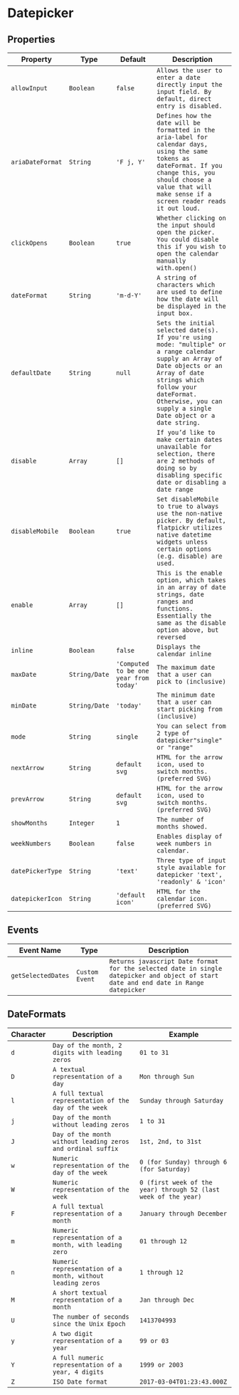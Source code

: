 # Datepicker

## Properties

| Property         | Type          | Default                                | Description                                                                                                                                                                                                                                          |
| ---------------- | ------------- | -------------------------------------- | ---------------------------------------------------------------------------------------------------------------------------------------------------------------------------------------------------------------------------------------------------- |
| `allowInput`     | `Boolean`     | `false`                                | `Allows the user to enter a date directly input the input field. By default, direct entry is disabled.`                                                                                                                                              |
| `ariaDateFormat` | `String`      | `'F j, Y'`                             | `Defines how the date will be formatted in the aria-label for calendar days, using the same tokens as dateFormat. If you change this, you should choose a value that will make sense if a screen reader reads it out loud.`                          |
| `clickOpens`     | `Boolean`     | `true`                                 | `Whether clicking on the input should open the picker. You could disable this if you wish to open the calendar manually with.open()`                                                                                                                 |
| `dateFormat`     | `String`      | `'m-d-Y'`                              | `A string of characters which are used to define how the date will be displayed in the input box.`                                                                                                                                                   |
| `defaultDate`    | `String`      | `null`                                 | `Sets the initial selected date(s). If you're using mode: "multiple" or a range calendar supply an Array of Date objects or an Array of date strings which follow your dateFormat. Otherwise, you can supply a single Date object or a date string.` |
| `disable`        | `Array`       | `[]`                                   | `If you’d like to make certain dates unavailable for selection, there are 2 methods of doing so by disabling specific date or disabling a date range`                                                                                                |
| `disableMobile`  | `Boolean`     | `true`                                 | `Set disableMobile to true to always use the non-native picker. By default, flatpickr utilizes native datetime widgets unless certain options (e.g. disable) are used.`                                                                              |
| `enable`         | `Array`       | `[]`                                   | `This is the enable option, which takes in an array of date strings, date ranges and functions. Essentially the same as the disable option above, but reversed`                                                                                      |
| `inline`         | `Boolean`     | `false`                                | `Displays the calendar inline`                                                                                                                                                                                                                       |
| `maxDate`        | `String/Date` | `'Computed to be one year from today'` | `The maximum date that a user can pick to (inclusive)`                                                                                                                                                                                               |
| `minDate`        | `String/Date` | `'today'`                              | `The minimum date that a user can start picking from (inclusive)`                                                                                                                                                                                    |
| `mode`           | `String`      | `single`                               | `You can select from 2 type of datepicker"single" or "range"`                                                                                                                                                                                        |
| `nextArrow`      | `String`      | `default svg`                          | `HTML for the arrow icon, used to switch months.(preferred SVG)`                                                                                                                                                                                     |
| `prevArrow`      | `String`      | `default svg`                          | `HTML for the arrow icon, used to switch months.(preferred SVG)`                                                                                                                                                                                     |
| `showMonths`     | `Integer`     | `1`                                    | `The number of months showed.`                                                                                                                                                                                                                       |
| `weekNumbers`    | `Boolean`     | `false`                                | `Enables display of week numbers in calendar.`                                                                                                                                                                                                    
| `datePickerType` | `String`      | `'text'`                               | `Three type of input style available for datepicker 'text', 'readonly' & 'icon'`                                                                                                                                                                     |
| `datepickerIcon` | `String`      | `'default icon'`                       | `HTML for the calendar icon.(preferred SVG)`                                                                                                                                                                                                         |

## Events

| Event Name         | Type           | Description                                                                                                                           |
| ------------------ | -------------- | ------------------------------------------------------------------------------------------------------------------------------------- |
| `getSelectedDates` | `Custom Event` | `Returns javascript Date format for the selected date in single datepicker and object of start date and end date in Range datepicker` |

## DateFormats

| Character | Description                                                 | Example                                                         |
| --------- | ----------------------------------------------------------- | --------------------------------------------------------------- |
| `d`       | `Day of the month, 2 digits with leading zeros`             | `01 to 31`                                                      |
| `D`       | `A textual representation of a day`                         | `Mon through Sun`                                               |
| `l`       | `A full textual representation of the day of the week`      | `Sunday through Saturday`                                       |
| `j`       | `Day of the month without leading zeros`                    | `1 to 31`                                                       |
| `J`       | `Day of the month without leading zeros and ordinal suffix` | `1st, 2nd, to 31st`                                             |
| `w`       | `Numeric representation of the day of the week`             | `0 (for Sunday) through 6 (for Saturday)`                       |
| `W`       | `Numeric representation of the week`                        | `0 (first week of the year) through 52 (last week of the year)` |
| `F`       | `A full textual representation of a month`                  | `January through December`                                      |
| `m`       | `Numeric representation of a month, with leading zero`      | `01 through 12`                                                 |
| `n`       | `Numeric representation of a month, without leading zeros`  | `1 through 12`                                                  |
| `M`       | `A short textual representation of a month`                 | `Jan through Dec`                                               |
| `U`       | `The number of seconds since the Unix Epoch`                | `1413704993`                                                    |
| `y`       | `A two digit representation of a year`                      | `99 or 03`                                                      |
| `Y`       | `A full numeric representation of a year, 4 digits`         | `1999 or 2003`                                                  |
| `Z`       | `ISO Date format`                                           | `2017-03-04T01:23:43.000Z`                                      |
